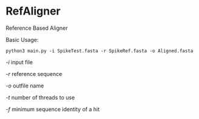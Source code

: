 # RefAligner
Reference Based Aligner


Basic Usage:

`python3 main.py -i SpikeTest.fasta -r SpikeRef.fasta -o Aligned.fasta`

*-i* input file

*-r* reference sequence

*-o* outfile name

*-t* number of threads to use

*-f* minimum sequence identity of a hit 
